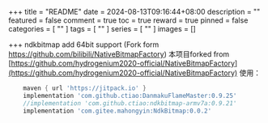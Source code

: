 +++
title = "README"
date = 2024-08-13T09:16:44+08:00
description = ""
featured = false
comment = true
toc = true
reward = true
pinned = false
categories = [
""
]
tags = [
""
]
series = [
""
]
images = []

+++
ndkbitmap add 64bit support (Fork form https://github.com/bilibili/NativeBitmapFactory)
本项目forked from [https://github.com/hydrogenium2020-official/NativeBitmapFactory](https://github.com/hydrogenium2020-official/NativeBitmapFactory)
使用：
```groovy
    maven { url 'https://jitpack.io' }
    implementation 'com.github.ctiao:DanmakuFlameMaster:0.9.25'
    //implementation 'com.github.ctiao:ndkbitmap-armv7a:0.9.21'
    implementation 'com.gitee.mahongyin:NdkBitmap:0.0.2'
```
<!--more-->


